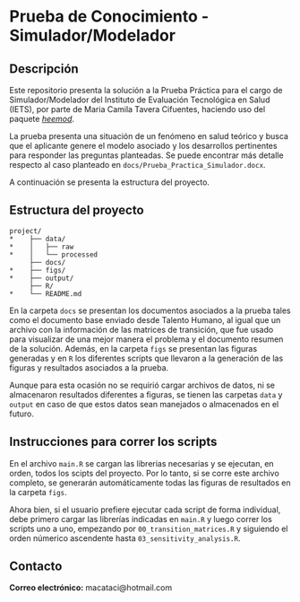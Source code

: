 # Prueba de Conocimiento - Simulador/Modelador

## Descripción

Este repositorio presenta la solución a la Prueba Práctica para el cargo de Simulador/Modelador del Instituto de Evaluación Tecnológica en Salud (IETS), por parte de Maria Camila Tavera Cifuentes, haciendo uso del paquete [*heemod*](https://cran.r-project.org/web/packages/heemod/index.html).

La prueba presenta una situación de un fenómeno en salud teórico y busca que el aplicante genere el modelo asociado y los desarrollos pertinentes para responder las preguntas planteadas. Se puede encontrar más detalle respecto al caso planteado en `docs/Prueba_Practica_Simulador.docx`.

A continuación se presenta la estructura del proyecto.

## Estructura del proyecto

```         
project/
*    ├── data/
*    │   ├── raw
*    │   └── processed
     ├── docs/
*    ├── figs/
*    ├── output/
     ├── R/
*    └── README.md
```

En la carpeta `docs` se presentan los documentos asociados a la prueba tales como el documento base enviado desde Talento Humano, al igual que un archivo con la información de las matrices de transición, que fue usado para visualizar de una mejor manera el problema y el documento resumen de la solución. Además, en la carpeta `figs` se presentan las figuras generadas y en `R` los diferentes scripts que llevaron a la generación de las figuras y resultados asociados a la prueba.

Aunque para esta ocasión no se requirió cargar archivos de datos, ni se almacenaron resultados diferentes a figuras, se tienen las carpetas `data` y `output` en caso de que estos datos sean manejados o almacenados en el futuro.

## Instrucciones para correr los scripts

En el archivo `main.R` se cargan las librerias necesarias y se ejecutan, en orden, todos los scipts del proyecto. Por lo tanto, si se corre este archivo completo, se generarán automáticamente todas las figuras de resultados en la carpeta `figs`.

Ahora bien, si el usuario prefiere ejecutar cada script de forma individual, debe primero cargar las librerías indicadas en `main.R` y luego correr los scripts uno a uno, empezando por `00_transition_matrices.R` y siguiendo el orden númerico ascendente hasta `03_sensitivity_analysis.R`.

## Contacto

**Correo electrónico:** macataci\@hotmail.com
